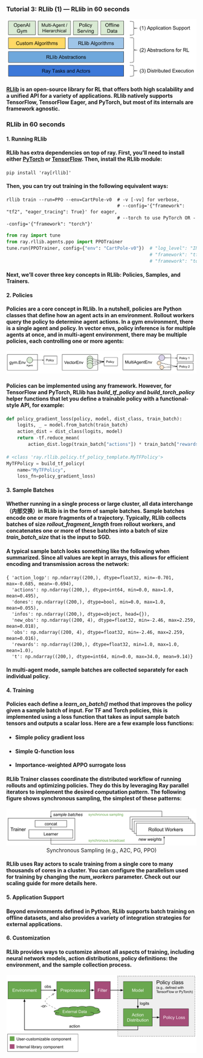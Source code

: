 ### Tutorial 3: RLlib (1) — RLlib in 60 seconds

<p align="center">
<img src="/images/935.svg"><br/>
</p>

#### [RLlib](https://docs.ray.io/en/latest/rllib.html) is an open-source library for RL that offers both high scalability and a unified API for a variety of applications. RLlib natively supports TensorFlow, TensorFlow Eager, and PyTorch, but most of its internals are framework agnostic.

### RLlib in 60 seconds

#### 1. Running RLlib

#### RLlib has extra dependencies on top of ray. First, you’ll need to install either [PyTorch](http://pytorch.org/) or [TensorFlow](https://www.tensorflow.org/). Then, install the RLlib module:

```shell
pip install 'ray[rllib]'
```

#### Then, you can try out training in the following equivalent ways:

```shell
rllib train --run=PPO --env=CartPole-v0  # -v [-vv] for verbose,
                                         # --config='{"framework": "tf2", "eager_tracing": True}' for eager,
                                         # --torch to use PyTorch OR --config='{"framework": "torch"}'
```

```python
from ray import tune
from ray.rllib.agents.ppo import PPOTrainer
tune.run(PPOTrainer, config={"env": "CartPole-v0"})  # "log_level": "INFO" for verbose,
                                                     # "framework": "tfe"/"tf2" for eager,
                                                     # "framework": "torch" for PyTorch
```

#### Next, we’ll cover three key concepts in RLlib: Policies, Samples, and Trainers.

#### 2. Policies

#### Policies are a core concept in RLlib. In a nutshell, policies are Python classes that define how an agent acts in an environment. Rollout workers query the policy to determine agent actions. In a gym environment, there is a single agent and policy. In vector envs, policy inference is for multiple agents at once, and in multi-agent environment, there may be multiple policies, each controlling one or more agents:

<p align="center">
<img src="/images/936.svg"><br/>
</p>

#### Policies can be implemented using any framework. However, for TensorFlow and PyTorch, RLlib has *build_tf_policy* and *build_torch_policy* helper functions that let you define a trainable policy with a functional-style API, for example:

```python
def policy_gradient_loss(policy, model, dist_class, train_batch):
    logits, _ = model.from_batch(train_batch)
    action_dist = dist_class(logits, model)
    return -tf.reduce_mean(
        action_dist.logp(train_batch["actions"]) * train_batch["rewards"])

# <class 'ray.rllib.policy.tf_policy_template.MyTFPolicy'>
MyTFPolicy = build_tf_policy(
    name="MyTFPolicy",
    loss_fn=policy_gradient_loss)
```

#### 3. Sample Batches

#### Whether running in a single process or large cluster, all data interchange（内部交换）in RLlib is in the form of sample batches. Sample batches encode one or more fragments of a trajectory. Typically, RLlib collects batches of size *rollout_fragment_length* from rollout workers, and concatenates one or more of these batches into a batch of size *train_batch_size* that is the input to SGD.

#### A typical sample batch looks something like the following when summarized. Since all values are kept in arrays, this allows for efficient encoding and transmission across the network:

```shell
{ 'action_logp': np.ndarray((200,), dtype=float32, min=-0.701, max=-0.685, mean=-0.694),
  'actions': np.ndarray((200,), dtype=int64, min=0.0, max=1.0, mean=0.495),
  'dones': np.ndarray((200,), dtype=bool, min=0.0, max=1.0, mean=0.055),
  'infos': np.ndarray((200,), dtype=object, head={}),
  'new_obs': np.ndarray((200, 4), dtype=float32, min=-2.46, max=2.259, mean=0.018),
  'obs': np.ndarray((200, 4), dtype=float32, min=-2.46, max=2.259, mean=0.016),
  'rewards': np.ndarray((200,), dtype=float32, min=1.0, max=1.0, mean=1.0),
  't': np.ndarray((200,), dtype=int64, min=0.0, max=34.0, mean=9.14)}
```

#### In multi-agent mode, sample batches are collected separately for each individual policy.

#### 4. Training

#### Policies each define a *learn_on_batch()* method that improves the policy given a sample batch of input. For TF and Torch policies, this is implemented using a loss function that takes as input sample batch tensors and outputs a scalar loss. Here are a few example loss functions:

- #### Simple policy gradient loss

- #### Simple Q-function loss

- #### Importance-weighted APPO surrogate loss

#### RLlib Trainer classes coordinate the distributed workflow of running rollouts and optimizing policies. They do this by leveraging Ray parallel iterators to implement the desired computation pattern. The following figure shows synchronous sampling, the simplest of these patterns:

<p align="center">
<img src="/images/937.svg"><br/>
Synchronous Sampling (e.g., A2C, PG, PPO)
</p>

#### RLlib uses Ray actors to scale training from a single core to many thousands of cores in a cluster. You can configure the parallelism used for training by changing the *num_workers* parameter. Check out our scaling guide for more details here.

#### 5. Application Support

#### Beyond environments defined in Python, RLlib supports batch training on offline datasets, and also provides a variety of integration strategies for external applications.

#### 6. Customization

#### RLlib provides ways to customize almost all aspects of training, including neural network models, action distributions, policy definitions: the environment, and the sample collection process.

<p align="center">
<img src="/images/938.svg"><br/>
</p>

